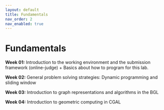 ```yaml
---
layout: default
title: Fundamentals
nav_order: 2
nav_enabled: true
---
```


Fundamentals
===

**Week 01:** Introduction to the working environment and the submission framework (online-judge) + Basics about how to program for this lab.

**Week 02:** General problem solving strategies: Dynamic programming and sliding window

**Week 03:** Introduction to graph representations and algorithms in the BGL

**Week 04:** Introduction to geometric computing in CGAL
